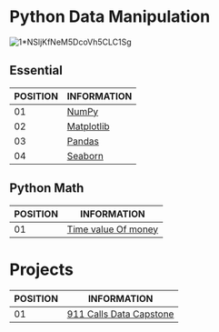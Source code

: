 # Python Data Manipulation

![1*NSljKfNeM5DcoVh5CLC1Sg](https://user-images.githubusercontent.com/33932398/97771876-20e95c80-1b20-11eb-9ad3-606c74005f28.png)

## Essential

POSITION|INFORMATION 
-------- | ---------- 
01       | <a href="https://github.com/ddenerson/py.dataManipulation/tree/master/essential/01-%20NumPy">NumPy<a/>
02       | <a href="https://github.com/ddenerson/py.dataManipulation/tree/master/essential/02-%20Matplotlib">Matplotlib<a/>
03       | <a href="https://github.com/ddenerson/py.dataManipulation/tree/master/essential/03-%20Pandas">Pandas<a/>
04       | <a href="https://github.com/ddenerson/py.dataManipulation/tree/master/essential/04-%20Seaborn">Seaborn

## Python Math

POSITION|INFORMATION 
-------- | ---------- 
01       | <a href="https://github.com/ddenerson/py.dataManipulation/tree/master/py.math/Time%20value%20Of%20money">Time value Of money<a/>

# Projects 

POSITION|INFORMATION 
-------- | ---------- 
01       | <a href="https://github.com/ddenerson/py.dataManipulation/tree/master/projects">911 Calls Data Capstone<a/>
